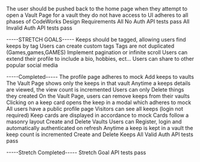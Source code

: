 The user should be pushed back to the home page when they attempt to open a Vault Page for a vault they do not have access to
UI adheres to all phases of CodeWorks Design Requirements
All No Auth API tests pass
All Invalid Auth API tests pass



-----STRETCH GOALS-----
Keeps should be tagged, allowing users find keeps by tag
Users can create custom tags
Tags are not duplicated (Games,games,GAMES)
Implement pagination or infinite scroll
Users can extend their profile to include a bio, hobbies, ect...
Users can share to other popular social media



-----Completed-----
The profile page adheres to mock
Add keeps to vaults
The Vault Page shows only the keeps in that vault
Anytime a keeps details are viewed, the view count is incremented
Users can only Delete things they created
On the Vault Page, users can remove keeps from their vaults
Clicking on a keep card opens the keep in a modal which adheres to mock
All users have a public profile page
Visitors can see all keeps (login not required)
Keep cards are displayed in accordance to mock
Cards follow a masonry layout
Create and Delete Vaults
Users can Register, login and automatically authenticated on refresh
Anytime a keep is kept in a vault the keep count is incremented
Create and Delete Keeps
All Valid Auth API tests pass



-----Stretch Completed-----
Stretch Goal API tests pass






















